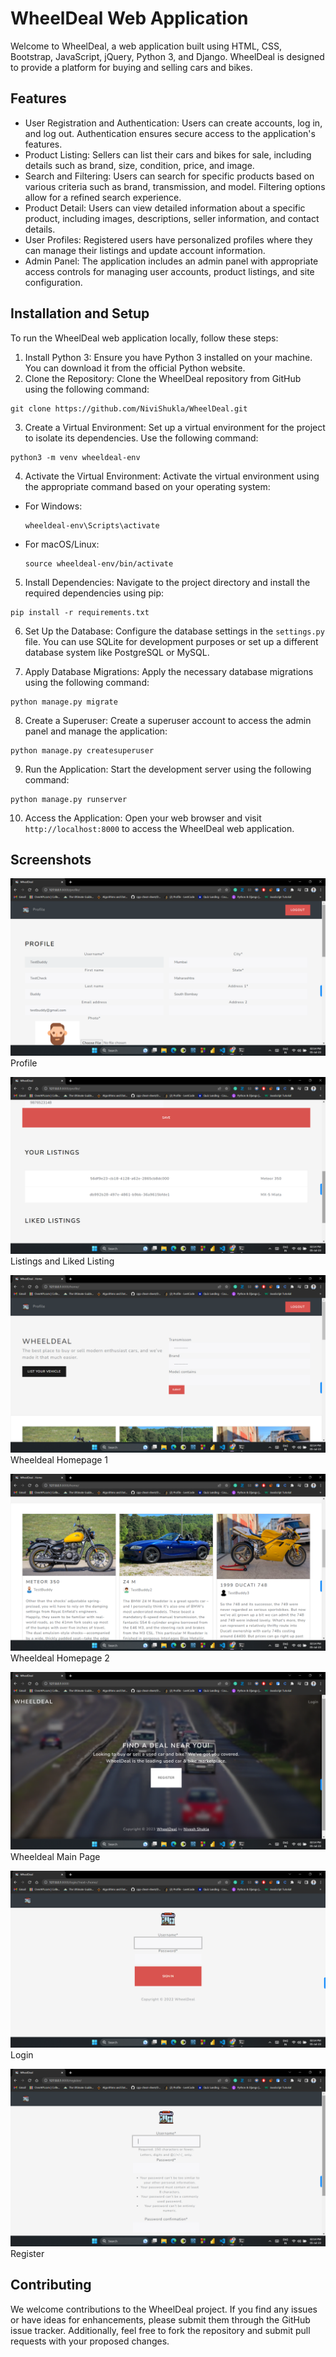 # WheelDeal Web Application

Welcome to WheelDeal, a web application built using HTML, CSS, Bootstrap, JavaScript, jQuery, Python 3, and Django. WheelDeal is designed to provide a platform for buying and selling cars and bikes.

## Features

- User Registration and Authentication: Users can create accounts, log in, and log out. Authentication ensures secure access to the application's features.
- Product Listing: Sellers can list their cars and bikes for sale, including details such as brand, size, condition, price, and image.
- Search and Filtering: Users can search for specific products based on various criteria such as brand, transmission, and model. Filtering options allow for a refined search experience.
- Product Detail: Users can view detailed information about a specific product, including images, descriptions, seller information, and contact details.
- User Profiles: Registered users have personalized profiles where they can manage their listings and update account information.
- Admin Panel: The application includes an admin panel with appropriate access controls for managing user accounts, product listings, and site configuration.

## Installation and Setup

To run the WheelDeal web application locally, follow these steps:

1. Install Python 3: Ensure you have Python 3 installed on your machine. You can download it from the official Python website.
2. Clone the Repository: Clone the WheelDeal repository from GitHub using the following command:
```
git clone https://github.com/NiviShukla/WheelDeal.git
```
3. Create a Virtual Environment: Set up a virtual environment for the project to isolate its dependencies. Use the following command:
```
python3 -m venv wheeldeal-env
```

4. Activate the Virtual Environment: Activate the virtual environment using the appropriate command based on your operating system:
- For Windows:
  ```
  wheeldeal-env\Scripts\activate
  ```
- For macOS/Linux:
  ```
  source wheeldeal-env/bin/activate
  ```

5. Install Dependencies: Navigate to the project directory and install the required dependencies using pip:
```
pip install -r requirements.txt
```

6. Set Up the Database: Configure the database settings in the `settings.py` file. You can use SQLite for development purposes or set up a different database system like PostgreSQL or MySQL.

7. Apply Database Migrations: Apply the necessary database migrations using the following command:
```
python manage.py migrate
```

8. Create a Superuser: Create a superuser account to access the admin panel and manage the application:
```
python manage.py createsuperuser
```

9. Run the Application: Start the development server using the following command:
```
python manage.py runserver
```
10. Access the Application: Open your web browser and visit `http://localhost:8000` to access the WheelDeal web application.

## Screenshots
![Profile](https://github.com/NiviShukla/WheelDeal/blob/963eb8935369b58345f8b9496dbd1648e3343d62/Screenshots/Screenshot%20(42).png)
Profile

![Listings](https://github.com/NiviShukla/WheelDeal/blob/963eb8935369b58345f8b9496dbd1648e3343d62/Screenshots/Screenshot%20(43).png)
Listings and Liked Listing

![Wheeldeal Homepage 1](https://github.com/NiviShukla/WheelDeal/blob/963eb8935369b58345f8b9496dbd1648e3343d62/Screenshots/Screenshot%20(44).png)
Wheeldeal Homepage 1

![Wheeldeal Homepage 2](https://github.com/NiviShukla/WheelDeal/blob/963eb8935369b58345f8b9496dbd1648e3343d62/Screenshots/Screenshot%20(45).png)
Wheeldeal Homepage 2

![Wheeldeal Main Page](https://github.com/NiviShukla/WheelDeal/blob/963eb8935369b58345f8b9496dbd1648e3343d62/Screenshots/Screenshot%20(47).png)
Wheeldeal Main Page

![Login](https://github.com/NiviShukla/WheelDeal/blob/963eb8935369b58345f8b9496dbd1648e3343d62/Screenshots/Screenshot%20(49).png)
Login

![Register](https://github.com/NiviShukla/WheelDeal/blob/963eb8935369b58345f8b9496dbd1648e3343d62/Screenshots/Screenshot%20(48).png)
Register


## Contributing

We welcome contributions to the WheelDeal project. If you find any issues or have ideas for enhancements, please submit them through the GitHub issue tracker. Additionally, feel free to fork the repository and submit pull requests with your proposed changes.
